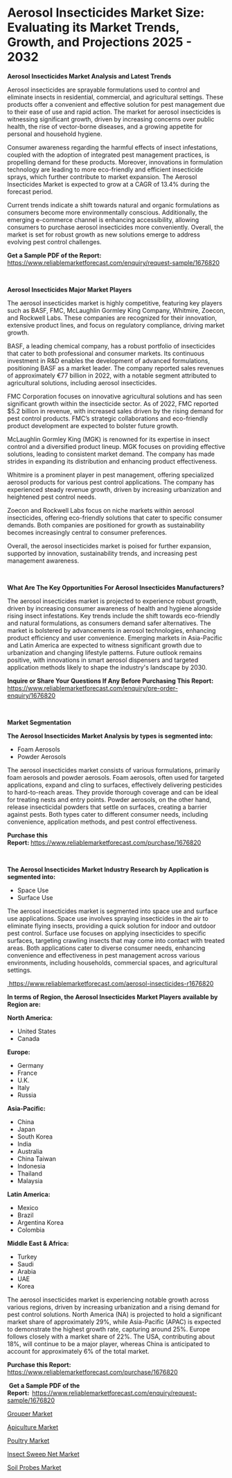 <p><h1>Aerosol Insecticides Market Size: Evaluating its Market Trends, Growth, and Projections 2025 - 2032</h1></p><p><strong>Aerosol Insecticides Market Analysis and Latest Trends</strong></p>
<p><p>Aerosol insecticides are sprayable formulations used to control and eliminate insects in residential, commercial, and agricultural settings. These products offer a convenient and effective solution for pest management due to their ease of use and rapid action. The market for aerosol insecticides is witnessing significant growth, driven by increasing concerns over public health, the rise of vector-borne diseases, and a growing appetite for personal and household hygiene.</p><p>Consumer awareness regarding the harmful effects of insect infestations, coupled with the adoption of integrated pest management practices, is propelling demand for these products. Moreover, innovations in formulation technology are leading to more eco-friendly and efficient insecticide sprays, which further contribute to market expansion. The Aerosol Insecticides Market is expected to grow at a CAGR of 13.4% during the forecast period.</p><p>Current trends indicate a shift towards natural and organic formulations as consumers become more environmentally conscious. Additionally, the emerging e-commerce channel is enhancing accessibility, allowing consumers to purchase aerosol insecticides more conveniently. Overall, the market is set for robust growth as new solutions emerge to address evolving pest control challenges.</p></p>
<p><strong>Get a Sample PDF of the Report:&nbsp;</strong> <a href="https://www.reliablemarketforecast.com/enquiry/request-sample/1676820?utm_campaign=1108&utm_medium=2&utm_source=Github&utm_content=ia&utm_term=30032025&utm_id=aerosol-insecticides">https://www.reliablemarketforecast.com/enquiry/request-sample/1676820</a></p>
<p>&nbsp;</p>
<p><strong>Aerosol Insecticides Major Market Players</strong></p>
<p><p>The aerosol insecticides market is highly competitive, featuring key players such as BASF, FMC, McLaughlin Gormley King Company, Whitmire, Zoecon, and Rockwell Labs. These companies are recognized for their innovation, extensive product lines, and focus on regulatory compliance, driving market growth.</p><p>BASF, a leading chemical company, has a robust portfolio of insecticides that cater to both professional and consumer markets. Its continuous investment in R&D enables the development of advanced formulations, positioning BASF as a market leader. The company reported sales revenues of approximately €77 billion in 2022, with a notable segment attributed to agricultural solutions, including aerosol insecticides.</p><p>FMC Corporation focuses on innovative agricultural solutions and has seen significant growth within the insecticide sector. As of 2022, FMC reported $5.2 billion in revenue, with increased sales driven by the rising demand for pest control products. FMC’s strategic collaborations and eco-friendly product development are expected to bolster future growth.</p><p>McLaughlin Gormley King (MGK) is renowned for its expertise in insect control and a diversified product lineup. MGK focuses on providing effective solutions, leading to consistent market demand. The company has made strides in expanding its distribution and enhancing product effectiveness.</p><p>Whitmire is a prominent player in pest management, offering specialized aerosol products for various pest control applications. The company has experienced steady revenue growth, driven by increasing urbanization and heightened pest control needs.</p><p>Zoecon and Rockwell Labs focus on niche markets within aerosol insecticides, offering eco-friendly solutions that cater to specific consumer demands. Both companies are positioned for growth as sustainability becomes increasingly central to consumer preferences.</p><p>Overall, the aerosol insecticides market is poised for further expansion, supported by innovation, sustainability trends, and increasing pest management awareness.</p></p>
<p>&nbsp;</p>
<p><strong>What Are The Key Opportunities For Aerosol Insecticides Manufacturers?</strong></p>
<p><p>The aerosol insecticides market is projected to experience robust growth, driven by increasing consumer awareness of health and hygiene alongside rising insect infestations. Key trends include the shift towards eco-friendly and natural formulations, as consumers demand safer alternatives. The market is bolstered by advancements in aerosol technologies, enhancing product efficiency and user convenience. Emerging markets in Asia-Pacific and Latin America are expected to witness significant growth due to urbanization and changing lifestyle patterns. Future outlook remains positive, with innovations in smart aerosol dispensers and targeted application methods likely to shape the industry's landscape by 2030.</p></p>
<p><strong>Inquire or Share Your Questions If Any Before Purchasing This Report:</strong> <a href="https://www.reliablemarketforecast.com/enquiry/pre-order-enquiry/1676820?utm_campaign=1108&utm_medium=2&utm_source=Github&utm_content=ia&utm_term=30032025&utm_id=aerosol-insecticides">https://www.reliablemarketforecast.com/enquiry/pre-order-enquiry/1676820</a></p>
<p>&nbsp;</p>
<p><strong>Market Segmentation</strong></p>
<p><strong>The Aerosol Insecticides Market Analysis by types is segmented into:</strong></p>
<p><ul><li>Foam Aerosols</li><li>Powder Aerosols</li></ul></p>
<p><p>The aerosol insecticides market consists of various formulations, primarily foam aerosols and powder aerosols. Foam aerosols, often used for targeted applications, expand and cling to surfaces, effectively delivering pesticides to hard-to-reach areas. They provide thorough coverage and can be ideal for treating nests and entry points. Powder aerosols, on the other hand, release insecticidal powders that settle on surfaces, creating a barrier against pests. Both types cater to different consumer needs, including convenience, application methods, and pest control effectiveness.</p></p>
<p><strong>Purchase this Report:&nbsp;</strong><a href="https://www.reliablemarketforecast.com/purchase/1676820?utm_campaign=1108&utm_medium=2&utm_source=Github&utm_content=ia&utm_term=30032025&utm_id=aerosol-insecticides">https://www.reliablemarketforecast.com/purchase/1676820</a></p>
<p>&nbsp;</p>
<p><strong>The Aerosol Insecticides Market Industry Research by Application is segmented into:</strong></p>
<p><ul><li>Space Use</li><li>Surface Use</li></ul></p>
<p><p>The aerosol insecticides market is segmented into space use and surface use applications. Space use involves spraying insecticides in the air to eliminate flying insects, providing a quick solution for indoor and outdoor pest control. Surface use focuses on applying insecticides to specific surfaces, targeting crawling insects that may come into contact with treated areas. Both applications cater to diverse consumer needs, enhancing convenience and effectiveness in pest management across various environments, including households, commercial spaces, and agricultural settings.</p></p>
<p><a href="https://www.reliablemarketforecast.com/aerosol-insecticides-r1676820?utm_campaign=1108&utm_medium=2&utm_source=Github&utm_content=ia&utm_term=30032025&utm_id=aerosol-insecticides">&nbsp;https://www.reliablemarketforecast.com/aerosol-insecticides-r1676820</a></p>
<p><strong>In terms of Region, the Aerosol Insecticides Market Players available by Region are:</strong></p>
<p>
    <p> <strong> North America: </strong>
        <ul>
            <li>United States</li>
            <li>Canada</li>
        </ul>
        </p> 
    <p> <strong> Europe: </strong>
        <ul>
            <li>Germany</li>
            <li>France</li>
            <li>U.K.</li>
            <li>Italy</li>
            <li>Russia</li>
        </ul>
        </p> 
    <p> <strong> Asia-Pacific: </strong>
        <ul>
            <li>China</li>
            <li>Japan</li>
            <li>South Korea</li>
            <li>India</li>
            <li>Australia</li>
            <li>China Taiwan</li>
            <li>Indonesia</li>
            <li>Thailand</li>
            <li>Malaysia</li>
        </ul>
        </p> 
    <p> <strong> Latin America: </strong>
        <ul>
            <li>Mexico</li>
            <li>Brazil</li>
            <li>Argentina Korea</li>
            <li>Colombia</li>
        </ul>
        </p> 
    <p> <strong> Middle East & Africa: </strong>
        <ul>
            <li>Turkey</li>
            <li>Saudi</li>
            <li>Arabia</li>
            <li>UAE</li>
            <li>Korea</li>
        </ul>
    </p>
    </p>
<p><p>The aerosol insecticides market is experiencing notable growth across various regions, driven by increasing urbanization and a rising demand for pest control solutions. North America (NA) is projected to hold a significant market share of approximately 29%, while Asia-Pacific (APAC) is expected to demonstrate the highest growth rate, capturing around 25%. Europe follows closely with a market share of 22%. The USA, contributing about 18%, will continue to be a major player, whereas China is anticipated to account for approximately 6% of the total market.</p></p>
<p><strong>Purchase this Report: </strong><a href="https://www.reliablemarketforecast.com/purchase/1676820?utm_campaign=1108&utm_medium=2&utm_source=Github&utm_content=ia&utm_term=30032025&utm_id=aerosol-insecticides">https://www.reliablemarketforecast.com/purchase/1676820</a></p>
<p>&nbsp;<strong>Get a Sample PDF of the Report:&nbsp;&nbsp;</strong><a href="https://www.reliablemarketforecast.com/enquiry/request-sample/1676820?utm_campaign=1108&utm_medium=2&utm_source=Github&utm_content=ia&utm_term=30032025&utm_id=aerosol-insecticides">https://www.reliablemarketforecast.com/enquiry/request-sample/1676820</a></p>
<p><strong></strong></p>
<p><p><a href="https://github.com/winjelequegt/Market-Research-Report-List-1/blob/main/grouper-market.md?utm_campaign=1108&utm_medium=2&utm_source=Github&utm_content=ia&utm_term=30032025&utm_id=aerosol-insecticides">Grouper Market</a></p><p><a href="https://github.com/wilzeryammy/Market-Research-Report-List-1/blob/main/apiculture-market.md?utm_campaign=1108&utm_medium=2&utm_source=Github&utm_content=ia&utm_term=30032025&utm_id=aerosol-insecticides">Apiculture Market</a></p><p><a href="https://github.com/bredevasil2q/Market-Research-Report-List-1/blob/main/poultry-market.md?utm_campaign=1108&utm_medium=2&utm_source=Github&utm_content=ia&utm_term=30032025&utm_id=aerosol-insecticides">Poultry Market</a></p><p><a href="https://github.com/firdwsermald/Market-Research-Report-List-1/blob/main/insect-sweep-net-market.md?utm_campaign=1108&utm_medium=2&utm_source=Github&utm_content=ia&utm_term=30032025&utm_id=aerosol-insecticides">Insect Sweep Net Market</a></p><p><a href="https://github.com/fontshatintj/Market-Research-Report-List-1/blob/main/soil-probes-market.md?utm_campaign=1108&utm_medium=2&utm_source=Github&utm_content=ia&utm_term=30032025&utm_id=aerosol-insecticides">Soil Probes Market</a></p></p>